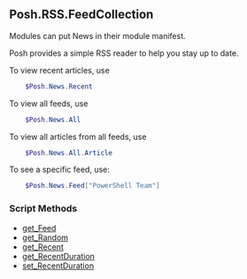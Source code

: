 ## Posh.RSS.FeedCollection


Modules can put News in their module manifest.

Posh provides a simple RSS reader to help you stay up to date.

To view recent articles, use

~~~PowerShell
    $Posh.News.Recent
~~~

To view all feeds, use

~~~PowerShell
    $Posh.News.All
~~~

To view all articles from all feeds, use

~~~PowerShell
    $Posh.News.All.Article
~~~

To see a specific feed, use:

~~~PowerShell
    $Posh.News.Feed["PowerShell Team"]
~~~
### Script Methods


* [get_Feed](get_Feed.md)
* [get_Random](get_Random.md)
* [get_Recent](get_Recent.md)
* [get_RecentDuration](get_RecentDuration.md)
* [set_RecentDuration](set_RecentDuration.md)
